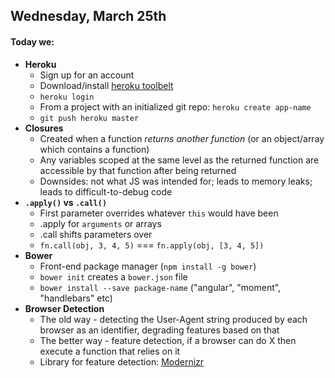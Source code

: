 ## Wednesday, March 25th

#### Today we:

* **Heroku**
    * Sign up for an account
    * Download/install [heroku toolbelt](https://toolbelt.heroku.com/)
    * `heroku login`
    * From a project with an initialized git repo: `heroku create app-name`
    * `git push heroku master`
* **Closures**
    * Created when a function *returns another function* (or an object/array which contains a function)
    * Any variables scoped at the same level as the returned function are accessible by that function after being returned
    * Downsides: not what JS was intended for; leads to memory leaks; leads to difficult-to-debug code
* **`.apply()` vs `.call()`**
    * First parameter overrides whatever `this` would have been
    * .apply for `arguments` or arrays
    * .call shifts parameters over
    * `fn.call(obj, 3, 4, 5)` === `fn.apply(obj, [3, 4, 5])`
* **Bower**
    * Front-end package manager (`npm install -g bower`)
    * `bower init` creates a `bower.json` file
    * `bower install --save package-name` ("angular", "moment", "handlebars" etc)
* **Browser Detection**
    * The old way - detecting the User-Agent string produced by each browser as an identifier, degrading features based on that
    * The better way - feature detection, if a browser can do X then execute a function that relies on it
    * Library for feature detection: [Modernizr](http://modernizr.com/)